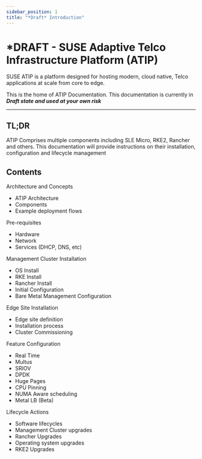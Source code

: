 ```yaml
---
sidebar_position: 1
title: "*Draft* Introduction"
---
```


# *DRAFT - SUSE Adaptive Telco Infrastructure Platform (ATIP)

SUSE ATIP is a platform designed for hosting modern, cloud native, Telco applications at scale from core to edge. 

This is the home of ATIP Documentation. This documentation is currently in ***Draft state and used at your own risk***

------





## TL;DR
ATIP Comprises multiple components including SLE Micro, RKE2, Rancher and others. This documentation will provide instructions on their installation, configuration and lifecycle management

## Contents

Architecture and Concepts
-   ATIP Architecture
-   Components
-   Example deployment flows

Pre-requisites  
-   Hardware
-   Network
-   Services (DHCP, DNS, etc)

Management Cluster Installation
-   OS Install
-   RKE Install
-   Rancher Install
-   Initial Configuration
-   Bare Metal Management Configuration

Edge Site Installation
-   Edge site definition
-   Installation process
-   Cluster Commissioning

Feature Configuration
-   Real Time
-   Multus
-   SRIOV
-   DPDK
-   Huge Pages
-   CPU Pinning
-   NUMA Aware scheduling
-   Metal LB (Beta)

Lifecycle Actions
-   Software lifecycles
-   Management Cluster upgrades
-   Rancher Upgrades
-   Operating system upgrades
-   RKE2 Upgrades

